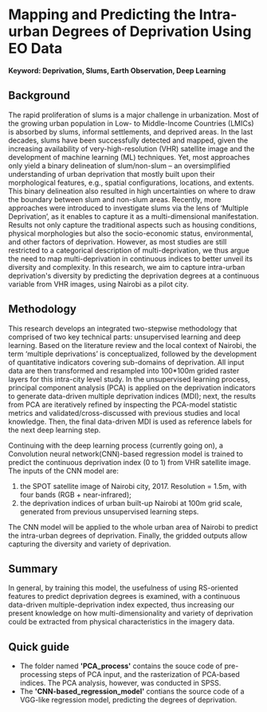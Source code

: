 # Mapping and Predicting the Intra-urban Degrees of Deprivation Using EO Data

**Keyword: Deprivation, Slums, Earth Observation, Deep Learning**  

## Background 
The rapid proliferation of slums is a major challenge in urbanization. Most of the growing urban population in Low- to Middle-Income Countries (LMICs) is absorbed by slums, informal settlements, and deprived areas. In the last decades, slums have been successfully detected and mapped, given the increasing availability of very-high-resolution (VHR) satellite image and the development of machine learning (ML) techniques. Yet, most approaches only yield a binary delineation of slum/non-slum – an oversimplified understanding of urban deprivation that mostly built upon their morphological features, e.g., spatial configurations, locations, and extents. This binary delineation also resulted in high uncertainties on where to draw the boundary between slum and non-slum areas. Recently, more approaches were introduced to investigate slums via the lens of ‘Multiple Deprivation’, as it enables to capture it as a multi-dimensional manifestation. Results not only capture the traditional aspects such as housing conditions, physical morphologies but also the socio-economic status, environmental, and other factors of deprivation. However, as most studies are still restricted to a categorical description of multi-deprivation, we thus argue the need to map multi-deprivation in continuous indices to better unveil its diversity and complexity. In this research, we aim to capture intra-urban deprivation's diversity by predicting the deprivation degrees at a continuous variable from VHR images, using Nairobi as a pilot city. 

## Methodology
This research develops an integrated two-stepwise methodology that comprised of two key technical parts: unsupervised learning and deep learning. Based on the literature review and the local context of Nairobi, the term ‘multiple deprivations’ is conceptualized, followed by the development of quantitative indicators covering sub-domains of deprivation. All input data are then transformed and resampled into 100*100m grided raster layers for this intra-city level study. In the unsupervised learning process, principal component analysis (PCA) is applied on the deprivation indicators to generate data-driven multiple deprivation indices (MDI); next, the results from PCA are iteratively refined by inspecting the PCA-model statistic metrics and validated/cross-discussed with previous studies and local knowledge. Then, the final data-driven MDI is used as reference labels for the next deep learning step. 

Continuing with the deep learning process (currently going on), a Convolution neural network(CNN)-based regression model is trained to predict the continuous deprivation index (0 to 1) from VHR satellite image. The inputs of the CNN model are: 
1) the  SPOT satellite image of Nairobi city, 2017. Resolution = 1.5m, with four bands (RGB + near-infrared); 
2) the deprivation indices of urban built-up Nairobi at 100m grid scale, generated from previous unsupervised learning steps. 

The CNN model will be applied to the whole urban area of Nairobi to predict the intra-urban degrees of deprivation. Finally, the gridded outputs allow capturing the diversity and variety of deprivation.  

## Summary
In general, by training this model, the usefulness of using RS-oriented features to predict deprivation degrees is examined, with a continuous data-driven multiple-deprivation index expected, thus increasing our present knowledge on how multi-dimensionality and variety of deprivation could be extracted from physical characteristics in the imagery data.

## Quick guide
- The folder named **'PCA_process'** contains the souce code of pre-processing steps of PCA input, and the rasterization of PCA-based indices. The PCA analysis, however, was conducted in SPSS. 
- The **'CNN-based_regression_model'** contians the source code of a VGG-like regression model, predicting the degrees of deprivation. 


